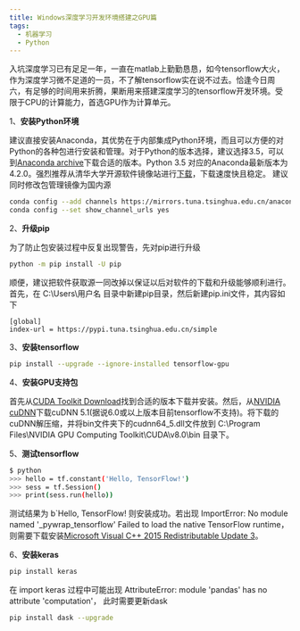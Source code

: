 ```yaml
---
title: Windows深度学习开发环境搭建之GPU篇
tags: 
  - 机器学习
  - Python
---
```


入坑深度学习已有足足一年，一直在matlab上勤勤恳恳，如今tensorflow大火，作为深度学习微不足道的一员，不了解tensorflow实在说不过去。恰逢今日周六，有足够的时间用来折腾，果断用来搭建深度学习的tensorflow开发环境。受限于CPU的计算能力，首选GPU作为计算单元。
<!-- more -->

1、**安装Python环境**

建议直接安装Anaconda，其优势在于内部集成Python环境，而且可以方便的对Python的各种包进行安装和管理。对于Python的版本选择，建议选择3.5，可以到[Anaconda archive](https://repo.continuum.io/archive/index.html)下载合适的版本。Python 3.5 对应的Anaconda最新版本为4.2.0。强烈推荐从清华大学开源软件镜像站进行[下载](https://mirrors.tuna.tsinghua.edu.cn/anaconda/archive/)，下载速度快且稳定。
建议同时修改包管理镜像为国内源

``` bash
conda config --add channels https://mirrors.tuna.tsinghua.edu.cn/anaconda/pkgs/free/
conda config --set show_channel_urls yes
```

2、**升级pip**

为了防止包安装过程中反复出现警告，先对pip进行升级

``` bash
python -m pip install -U pip
```

顺便，建议把软件获取源一同改掉以保证以后对软件的下载和升级能够顺利进行。首先，在 C:\Users\用户名 目录中新建pip目录，然后新建pip.ini文件，其内容如下

```
[global]
index-url = https://pypi.tuna.tsinghua.edu.cn/simple
```

3、**安装tensorflow**

``` bash
pip install --upgrade --ignore-installed tensorflow-gpu
```

4、**安装GPU支持包**

首先从[CUDA Toolkit Download](https://developer.nvidia.com/cuda-downloads)找到合适的版本下载并安装。然后，从[NVIDIA cuDNN](https://developer.nvidia.com/cudnn)下载cuDNN 5.1(据说6.0或以上版本目前tensorflow不支持)。将下载的cuDNN解压缩，并将bin文件夹下的cudnn64_5.dll文件放到 C:\Program Files\NVIDIA GPU Computing Toolkit\CUDA\v8.0\bin 目录下。

5、**测试tensorflow**

``` bash
$ python
>>> hello = tf.constant('Hello, TensorFlow!')
>>> sess = tf.Session()
>>> print(sess.run(hello))
```

测试结果为 b`Hello, TensorFlow! 则安装成功。若出现 ImportError: No module named '_pywrap_tensorflow' Failed to load the native TensorFlow runtime，则需要下载安装[Microsoft Visual C++ 2015 Redistributable Update 3](https://www.microsoft.com/en-us/download/details.aspx?id=53587)。

6、**安装keras**

``` bash
pip install keras
```

在 import keras 过程中可能出现 AttributeError: module 'pandas' has no attribute 'computation'， 此时需要更新dask

``` bash
pip install dask --upgrade
```





